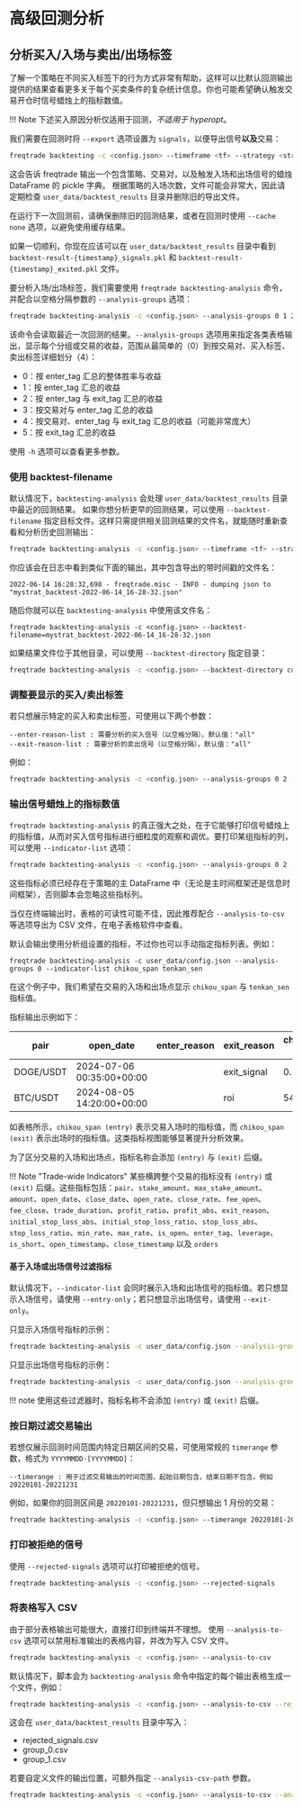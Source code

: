 # 高级回测分析

## 分析买入/入场与卖出/出场标签

了解一个策略在不同买入标签下的行为方式非常有帮助，这样可以比默认回测输出提供的结果查看更多关于每个买卖条件的复杂统计信息。你也可能希望确认触发交易开仓时信号蜡烛上的指标数值。

!!! Note
    下述买入原因分析仅适用于回测，*不适用于 hyperopt*。

我们需要在回测时将 `--export` 选项设置为 `signals`，以便导出信号**以及**交易：

``` bash
freqtrade backtesting -c <config.json> --timeframe <tf> --strategy <strategy_name> --timerange=<timerange> --export=signals
```

这会告诉 freqtrade 输出一个包含策略、交易对，以及触发入场和出场信号的蜡烛 DataFrame 的 pickle 字典。
根据策略的入场次数，文件可能会非常大，因此请定期检查 `user_data/backtest_results` 目录并删除旧的导出文件。

在运行下一次回测前，请确保删除旧的回测结果，或者在回测时使用 `--cache none` 选项，以避免使用缓存结果。

如果一切顺利，你现在应该可以在 `user_data/backtest_results` 目录中看到 `backtest-result-{timestamp}_signals.pkl` 和 `backtest-result-{timestamp}_exited.pkl` 文件。

要分析入场/出场标签，我们需要使用 `freqtrade backtesting-analysis` 命令，并配合以空格分隔参数的 `--analysis-groups` 选项：

``` bash
freqtrade backtesting-analysis -c <config.json> --analysis-groups 0 1 2 3 4 5
```

该命令会读取最近一次回测的结果。`--analysis-groups` 选项用来指定各类表格输出，显示每个分组或交易的收益，范围从最简单的（0）到按交易对、买入标签、卖出标签详细划分（4）：

* 0：按 enter_tag 汇总的整体胜率与收益
* 1：按 enter_tag 汇总的收益
* 2：按 enter_tag 与 exit_tag 汇总的收益
* 3：按交易对与 enter_tag 汇总的收益
* 4：按交易对、enter_tag 与 exit_tag 汇总的收益（可能非常庞大）
* 5：按 exit_tag 汇总的收益

使用 `-h` 选项可以查看更多参数。

### 使用 backtest-filename

默认情况下，`backtesting-analysis` 会处理 `user_data/backtest_results` 目录中最近的回测结果。
如果你想分析更早的回测结果，可以使用 `--backtest-filename` 指定目标文件。这样只需提供相关回测结果的文件名，就能随时重新查看和分析历史回测输出：

``` bash
freqtrade backtesting-analysis -c <config.json> --timeframe <tf> --strategy <strategy_name> --timerange <timerange> --export signals --backtest-filename backtest-result-2025-03-05_20-38-34.zip
```

你应该会在日志中看到类似下面的输出，其中包含导出的带时间戳的文件名：

```
2022-06-14 16:28:32,698 - freqtrade.misc - INFO - dumping json to "mystrat_backtest-2022-06-14_16-28-32.json"
```

随后你就可以在 `backtesting-analysis` 中使用该文件名：

```
freqtrade backtesting-analysis -c <config.json> --backtest-filename=mystrat_backtest-2022-06-14_16-28-32.json
```

如果结果文件位于其他目录，可以使用 `--backtest-directory` 指定目录：

``` bash
freqtrade backtesting-analysis -c <config.json> --backtest-directory custom_results/ --backtest-filename mystrat_backtest-2022-06-14_16-28-32.json
```

### 调整要显示的买入/卖出标签

若只想展示特定的买入和卖出标签，可使用以下两个参数：

```
--enter-reason-list : 需要分析的买入信号（以空格分隔）。默认值："all"
--exit-reason-list : 需要分析的卖出信号（以空格分隔）。默认值："all"
```

例如：

```bash
freqtrade backtesting-analysis -c <config.json> --analysis-groups 0 2 --enter-reason-list enter_tag_a enter_tag_b --exit-reason-list roi custom_exit_tag_a stop_loss
```

### 输出信号蜡烛上的指标数值

`freqtrade backtesting-analysis` 的真正强大之处，在于它能够打印信号蜡烛上的指标值，从而对买入信号指标进行细粒度的观察和调优。要打印某组指标的列，可以使用 `--indicator-list` 选项：

```bash
freqtrade backtesting-analysis -c <config.json> --analysis-groups 0 2 --enter-reason-list enter_tag_a enter_tag_b --exit-reason-list roi custom_exit_tag_a stop_loss --indicator-list rsi rsi_1h bb_lowerband ema_9 macd macdsignal
```

这些指标必须已经存在于策略的主 DataFrame 中（无论是主时间框架还是信息时间框架），否则脚本会忽略这些指标列。

当仅在终端输出时，表格的可读性可能不佳，因此推荐配合 `--analysis-to-csv` 等选项导出为 CSV 文件，在电子表格软件中查看。

默认会输出使用分析组设置的指标，不过你也可以手动指定指标列表。例如：

```
freqtrade backtesting-analysis -c user_data/config.json --analysis-groups 0 --indicator-list chikou_span tenkan_sen
```

在这个例子中，我们希望在交易的入场和出场点显示 `chikou_span` 与 `tenkan_sen` 指标值。

指标输出示例如下：

| pair      | open_date                 | enter_reason | exit_reason | chikou_span (entry) | tenkan_sen (entry) | chikou_span (exit) | tenkan_sen (exit) |
|-----------|---------------------------|--------------|-------------|---------------------|--------------------|--------------------|-------------------|
| DOGE/USDT | 2024-07-06 00:35:00+00:00 |              | exit_signal | 0.105               | 0.106              | 0.105              | 0.107             |
| BTC/USDT  | 2024-08-05 14:20:00+00:00 |              | roi         | 54643.440           | 51696.400          | 54386.000          | 52072.010         |

如表格所示，`chikou_span (entry)` 表示交易入场时的指标值，而 `chikou_span (exit)` 表示出场时的指标值。这类指标视图能够显著提升分析效果。

为了区分交易的入场和出场点，指标名称会添加 `(entry)` 与 `(exit)` 后缀。

!!! Note "Trade-wide Indicators"
    某些横跨整个交易的指标没有 `(entry)` 或 `(exit)` 后缀。这些指标包括：`pair`、`stake_amount`、`max_stake_amount`、`amount`、`open_date`、`close_date`、`open_rate`、`close_rate`、`fee_open`、`fee_close`、`trade_duration`、`profit_ratio`、`profit_abs`、`exit_reason`、`initial_stop_loss_abs`、`initial_stop_loss_ratio`、`stop_loss_abs`、`stop_loss_ratio`、`min_rate`、`max_rate`、`is_open`、`enter_tag`、`leverage`、`is_short`、`open_timestamp`、`close_timestamp` 以及 `orders`

#### 基于入场或出场信号过滤指标

默认情况下，`--indicator-list` 会同时展示入场和出场信号的指标值。若只想显示入场信号，请使用 `--entry-only`；若只想显示出场信号，请使用 `--exit-only`。

只显示入场信号指标的示例：

```bash
freqtrade backtesting-analysis -c user_data/config.json --analysis-groups 0 --indicator-list chikou_span tenkan_sen --entry-only
```

只显示出场信号指标的示例：

```bash
freqtrade backtesting-analysis -c user_data/config.json --analysis-groups 0 --indicator-list chikou_span tenkan_sen --exit-only
```

!!! note 
    使用这些过滤器时，指标名称不会添加 `(entry)` 或 `(exit)` 后缀。

### 按日期过滤交易输出

若想仅展示回测时间范围内特定日期区间的交易，可使用常规的 `timerange` 参数，格式为 `YYYYMMDD-[YYYYMMDD]`：

```
--timerange : 用于过滤交易输出的时间范围，起始日期包含，结束日期不包含。例如 20220101-20221231
```

例如，如果你的回测区间是 `20220101-20221231`，但只想输出 1 月份的交易：

```bash
freqtrade backtesting-analysis -c <config.json> --timerange 20220101-20220201
```

### 打印被拒绝的信号

使用 `--rejected-signals` 选项可以打印被拒绝的信号。

```bash
freqtrade backtesting-analysis -c <config.json> --rejected-signals
```

### 将表格写入 CSV

由于部分表格输出可能很大，直接打印到终端并不理想。
使用 `--analysis-to-csv` 选项可以禁用标准输出的表格内容，并改为写入 CSV 文件。

```bash
freqtrade backtesting-analysis -c <config.json> --analysis-to-csv
```

默认情况下，脚本会为 `backtesting-analysis` 命令中指定的每个输出表格生成一个文件，例如：

```bash
freqtrade backtesting-analysis -c <config.json> --analysis-to-csv --rejected-signals --analysis-groups 0 1
```

这会在 `user_data/backtest_results` 目录中写入：

* rejected_signals.csv
* group_0.csv
* group_1.csv

若要自定义文件的输出位置，可额外指定 `--analysis-csv-path` 参数。

```bash
freqtrade backtesting-analysis -c <config.json> --analysis-to-csv --analysis-csv-path another/data/path/
```
